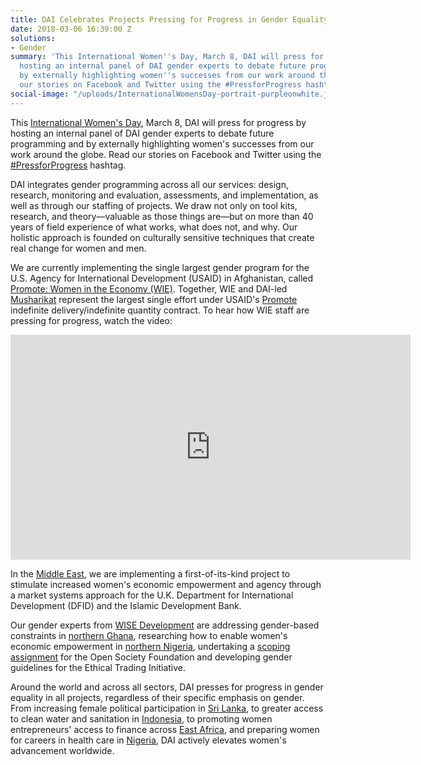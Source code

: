 ```yaml
---
title: DAI Celebrates Projects Pressing for Progress in Gender Equality
date: 2018-03-06 16:39:00 Z
solutions:
- Gender
summary: 'This International Women''s Day, March 8, DAI will press for progress by
  hosting an internal panel of DAI gender experts to debate future programming and
  by externally highlighting women''s successes from our work around the globe. Read
  our stories on Facebook and Twitter using the #PressforProgress hashtag.'
social-image: "/uploads/InternationalWomensDay-portrait-purpleonwhite.jpg"
---
```


This [International Women's Day](https://www.internationalwomensday.com/), March 8, DAI will press for progress by hosting an internal panel of DAI gender experts to debate future programming and by externally highlighting women's successes from our work around the globe. Read our stories on Facebook and Twitter using the [#PressforProgress](https://twitter.com/search?q=%23PressForProgress&src=tyah) hashtag.

DAI integrates gender programming across all our services: design, research, monitoring and evaluation, assessments, and implementation, as well as through our staffing of projects. We draw not only on tool kits, research, and theory—valuable as those things are—but on more than 40 years of field experience of what works, what does not, and why. Our holistic approach is founded on culturally sensitive techniques that create real change for women and men.

We are currently implementing the single largest gender program for the U.S. Agency for International Development (USAID) in Afghanistan, called [Promote: Women in the Economy (WIE)](https://www.dai.com/our-work/projects/afghanistan-women-in-the-economy). Together, WIE and DAI-led [Musharikat](https://www.dai.com/our-work/projects/afghanistan-musharikat) represent the largest single effort under USAID's [Promote](https://www.usaid.gov/afghanistan/promote/) indefinite delivery/indefinite quantity contract. To hear how WIE staff are pressing for progress, watch the video:

<iframe src="https://player.vimeo.com/video/258827338" width="640" height="360" frameborder="0" webkitallowfullscreen mozallowfullscreen allowfullscreen></iframe>

In the [Middle East](https://www.dai.com/our-work/projects/jordan-egypt-and-palestine-arab-women-enterprise-fund), we are implementing a first-of-its-kind project to stimulate increased women's economic empowerment and agency through a market systems approach for the U.K. Department for International Development (DFID) and the Islamic Development Bank.

Our gender experts from [WISE Development](http://wisedevelopment.com/) are addressing gender-based constraints in [northern Ghana](http://wisedevelopment.com/improving-farmers-productivity-through-addressing-gender-based-constraints/), researching how to enable women's economic empowerment in [northern Nigeria](http://wisedevelopment.com/portfolio/enhancing-womens-engagement-in-key-rural-and-agricultural-markets-in-northern-nigeria/), undertaking a [scoping assignment](http://wisedevelopment.com/economic-advancement-of-women-workers-in-informal-sector/) for the Open Society Foundation and developing gender guidelines for the Ethical Trading Initiative.

Around the world and across all sectors, DAI presses for progress in gender equality in all projects, regardless of their specific emphasis on gender. From increasing female political participation in [Sri Lanka](https://www.dai.com/our-work/projects/sri-lanka-strengthening-democratic-governance-and-accountability-project-sdgap), to greater access to clean water and sanitation in [Indonesia](https://www.dai.com/our-work/projects/indonesia-urban-water-sanitation-and-hygiene-iuwash), to promoting women entrepreneurs' access to finance across [East Africa](https://www.dai.com/our-work/projects/east-africa-trade-and-investment-hub-tih), and preparing women for careers in health care in [Nigeria](https://www.dai.com/our-work/projects/nigeria-women-for-health-w4h), DAI actively elevates women's advancement worldwide.
